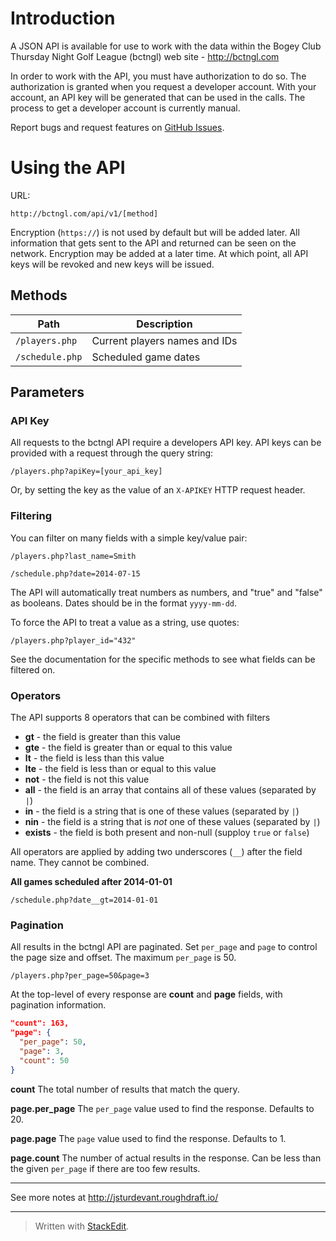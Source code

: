 # Introduction

A JSON API is available for use to work with the data within the Bogey Club Thursday Night Golf League (bctngl) web site - http://bctngl.com

In order to work with the API, you must have authorization to do so. The authorization is granted when you request a developer account. With your account, an API key will be generated that can be used in the calls. The process to get a developer account is currently manual.

Report bugs and request features on [GitHub Issues](https://github.com/jsturdevant/golf-league/issues).

# Using the API

URL:
```
http://bctngl.com/api/v1/[method]
```

Encryption (`https://`) is not used by default but will be added later. All information that gets sent to the API and returned can be seen on the network. Encryption may be added at a later time. At which point, all API keys will be revoked and new keys will be issued.

## Methods

Path | Description
---- | -----------
`/players.php` | Current players names and IDs
`/schedule.php` | Scheduled game dates

## Parameters

### API Key

All requests to the bctngl API require a developers API key. API keys can be provided with a request through the query string:

```
/players.php?apiKey=[your_api_key]
```

Or, by setting the key as the value of an `X-APIKEY` HTTP request header.

### Filtering

You can filter on many fields with a simple key/value pair:

```
/players.php?last_name=Smith
```

```
/schedule.php?date=2014-07-15
```

The API will automatically treat numbers as numbers, and "true" and "false" as booleans. Dates should be in the format `yyyy-mm-dd`.

To force the API to treat a value as a string, use quotes:

```
/players.php?player_id="432"
```

See the documentation for the specific methods to see what fields can be filtered on.

### Operators

The API supports 8 operators that can be combined with filters

* __gt__ - the field is greater than this value
* __gte__ - the field is greater than or equal to this value
* __lt__ - the field is less than this value
* __lte__ - the field is less than or equal to this value
* __not__ - the field is not this value
* __all__ - the field is an array that contains all of these values (separated by `|`)
* __in__ - the field is a string that is one of these values (separated by `|`)
* __nin__ - the field is a string that is _not_ one of these values (separated by `|`)
* __exists__ - the field is both present and non-null (supploy `true` or `false`)

All operators are applied by adding two underscores (`__`) after the field name. They cannot be combined.

__All games scheduled after 2014-01-01__

```
/schedule.php?date__gt=2014-01-01
```

### Pagination

All results in the bctngl API are paginated. Set `per_page` and `page` to control the page size and offset. The maximum `per_page` is 50.

```
/players.php?per_page=50&page=3
```

At the top-level of every response are __count__ and __page__ fields, with pagination information.

```json
"count": 163,
"page": {
  "per_page": 50,
  "page": 3,
  "count": 50
}
```

__count__
The total number of results that match the query.

__page.per_page__
The `per_page` value used to find the response. Defaults to 20.

__page.page__
The `page` value used to find the response. Defaults to 1.

__page.count__
The number of actual results in the response. Can be less than the given `per_page` if there are too few results.

---

See more notes at http://jsturdevant.roughdraft.io/

---

> Written with [StackEdit](https://stackedit.io/).
